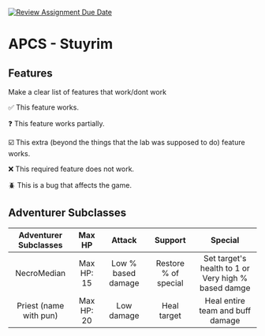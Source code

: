 [![Review Assignment Due Date](https://classroom.github.com/assets/deadline-readme-button-22041afd0340ce965d47ae6ef1cefeee28c7c493a6346c4f15d667ab976d596c.svg)](https://classroom.github.com/a/KprAwj1n)
# APCS - Stuyrim

## Features

Make a clear list of features that work/dont work

:white_check_mark: This feature works.

:question: This feature works partially.

:ballot_box_with_check: This extra (beyond the things that the lab was supposed to do) feature works.

:x: This required feature does not work.

:beetle: This is a bug that affects the game.


## Adventurer Subclasses

|Adventurer Subclasses |Max HP    |Attack            |Support             |Special                                            |
|:--------------------:|:--------:|:----------------:|:------------------:|:-------------------------------------------------:|
|NecroMedian           |Max HP: 15|Low % based damage|Restore % of special|Set target's health to 1 or Very high % based damge|
|Priest (name with pun)|Max HP: 20|Low damage        |Heal target         |Heal entire team and buff damage                   |
